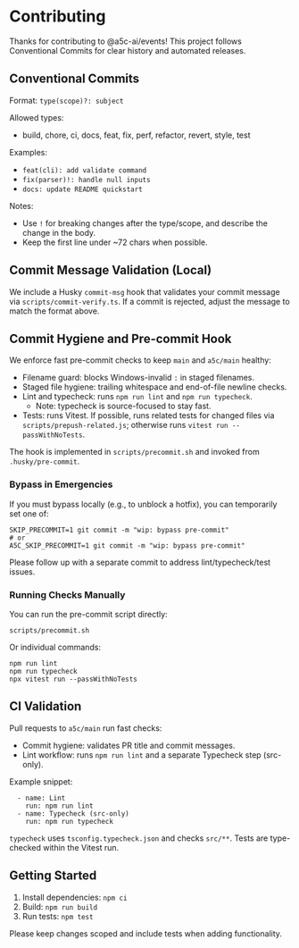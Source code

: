 # Contributing

Thanks for contributing to @a5c-ai/events! This project follows Conventional Commits for clear history and automated releases.

## Conventional Commits

Format: `type(scope)?: subject`

Allowed types:
- build, chore, ci, docs, feat, fix, perf, refactor, revert, style, test

Examples:
- `feat(cli): add validate command`
- `fix(parser)!: handle null inputs`
- `docs: update README quickstart`

Notes:
- Use `!` for breaking changes after the type/scope, and describe the change in the body.
- Keep the first line under ~72 chars when possible.

## Commit Message Validation (Local)

We include a Husky `commit-msg` hook that validates your commit message via `scripts/commit-verify.ts`. If a commit is rejected, adjust the message to match the format above.

## Commit Hygiene and Pre-commit Hook

We enforce fast pre-commit checks to keep `main` and `a5c/main` healthy:

- Filename guard: blocks Windows-invalid `:` in staged filenames.
- Staged file hygiene: trailing whitespace and end-of-file newline checks.
- Lint and typecheck: runs `npm run lint` and `npm run typecheck`.
  - Note: typecheck is source-focused to stay fast.
- Tests: runs Vitest. If possible, runs related tests for changed files via `scripts/prepush-related.js`; otherwise runs `vitest run --passWithNoTests`.

The hook is implemented in `scripts/precommit.sh` and invoked from `.husky/pre-commit`.

### Bypass in Emergencies

If you must bypass locally (e.g., to unblock a hotfix), you can temporarily set one of:

```
SKIP_PRECOMMIT=1 git commit -m "wip: bypass pre-commit"
# or
A5C_SKIP_PRECOMMIT=1 git commit -m "wip: bypass pre-commit"
```

Please follow up with a separate commit to address lint/typecheck/test issues.

### Running Checks Manually

You can run the pre-commit script directly:

```
scripts/precommit.sh
```

Or individual commands:

```
npm run lint
npm run typecheck
npx vitest run --passWithNoTests
```

## CI Validation

Pull requests to `a5c/main` run fast checks:

- Commit hygiene: validates PR title and commit messages.
- Lint workflow: runs `npm run lint` and a separate Typecheck step (src-only).

Example snippet:

```
  - name: Lint
    run: npm run lint
  - name: Typecheck (src-only)
    run: npm run typecheck
```

`typecheck` uses `tsconfig.typecheck.json` and checks `src/**`. Tests are type-checked within the Vitest run.

## Getting Started

1. Install dependencies: `npm ci`
2. Build: `npm run build`
3. Run tests: `npm test`

Please keep changes scoped and include tests when adding functionality.
